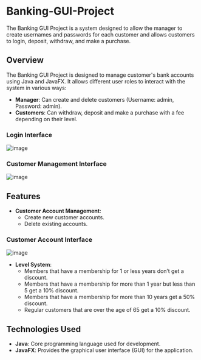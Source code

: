 # Banking-GUI-Project
The Banking GUI Project is a system designed to allow the manager to create usernames and passwords for each customer and allows customers to login, deposit, withdraw, and make a purchase.

## Overview

The Banking GUI Project is designed to manage customer's bank accounts using Java and JavaFX. It allows different user roles to interact with the system in various ways:

- **Manager**: Can create and delete customers (Username: admin, Password: admin).
- **Customers**: Can withdraw, deposit and make a purchase with a fee depending on their level.


### Login Interface

![image](https://github.com/user-attachments/assets/409718e2-37cf-4107-8cd3-39d757b89ff7)


### Customer Management Interface

![image](https://github.com/user-attachments/assets/b3a4715d-8ad4-4922-a8ca-575c1a177d37)

## Features

- **Customer Account Management**:
  - Create new customer accounts.
  - Delete existing accounts.


### Customer Account Interface

![image](https://github.com/user-attachments/assets/d2afd5a8-4ed5-4403-b84a-687d02eec57e)



- **Level System**:
  - Members that have a membership for 1 or less years don’t get a discount.
  - Members that have a membership for more than 1 year but less than 5 get a 10% discount.
  - Members that have a membership for more than 10 years get a 50% discount.
  - Regular customers that are over the age of 65 get a 10% discount.


## Technologies Used

- **Java**: Core programming language used for development.
- **JavaFX**: Provides the graphical user interface (GUI) for the application.
